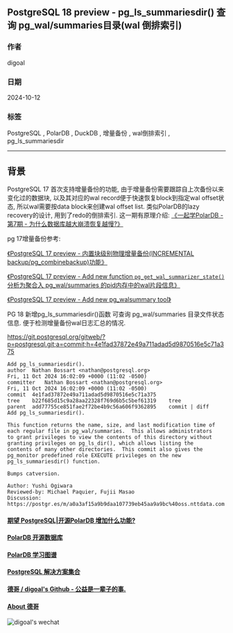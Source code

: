 ## PostgreSQL 18 preview - pg_ls_summariesdir() 查询 pg_wal/summaries目录(wal 倒排索引)  
                                                                      
### 作者                                          
digoal                                          
                                                 
### 日期                                               
2024-10-12                                          
                                              
### 标签                                            
PostgreSQL , PolarDB , DuckDB , 增量备份 , wal倒排索引 , pg_ls_summariesdir               
                                                                     
----                                              
                                                            
## 背景     
PostgreSQL 17 首次支持增量备份的功能, 由于增量备份需要跟踪自上次备份以来变化过的数据块, 以及其对应的wal record便于快速恢复block到指定wal offset状态, 所以wal需要按data block来创建wal offset list. 类似PolarDB的lazy recovery的设计, 用到了redo的倒排索引. 这一期有原理介绍: [《一起学PolarDB - 第7期 - 为什么数据库越大崩溃恢复越慢?》](../202112/20211230_04.md)    
  
pg 17增量备份参考:  
  
[《PostgreSQL 17 preview - 内置块级别物理增量备份(INCREMENTAL backup/pg_combinebackup)功能》](../202312/20231222_01.md)    
  
[《PostgreSQL 17 preview - Add new function `pg_get_wal_summarizer_state()` 分析为聚合入 pg_wal/summaries 的pid内存中的wal片段信息》](../202401/20240112_02.md)    
  
[《PostgreSQL 17 preview - Add new pg_walsummary tool》](../202401/20240112_01.md)    
  
  
PG 18 新增pg_ls_summariesdir()函数 可查询 pg_wal/summaries 目录文件状态信息. 便于检测增量备份wal日志汇总的情况.    
  
https://git.postgresql.org/gitweb/?p=postgresql.git;a=commit;h=4e1fad37872e49a711adad5d9870516e5c71a375  
```  
Add pg_ls_summariesdir().  
author	Nathan Bossart <nathan@postgresql.org>	  
Fri, 11 Oct 2024 16:02:09 +0000 (11:02 -0500)  
committer	Nathan Bossart <nathan@postgresql.org>	  
Fri, 11 Oct 2024 16:02:09 +0000 (11:02 -0500)  
commit	4e1fad37872e49a711adad5d9870516e5c71a375  
tree	b22f685d15c9a28aa22328f769d6b5c5bef61319	tree  
parent	add77755ce851fae2f72be4b9c56a606f9362895	commit | diff  
Add pg_ls_summariesdir().  
  
This function returns the name, size, and last modification time of  
each regular file in pg_wal/summaries.  This allows administrators  
to grant privileges to view the contents of this directory without  
granting privileges on pg_ls_dir(), which allows listing the  
contents of many other directories.  This commit also gives the  
pg_monitor predefined role EXECUTE privileges on the new  
pg_ls_summariesdir() function.  
  
Bumps catversion.  
  
Author: Yushi Ogiwara  
Reviewed-by: Michael Paquier, Fujii Masao  
Discussion: https://postgr.es/m/a0a3af15a9b9daa107739eb45aa9a9bc%40oss.nttdata.com  
```  
  
  
  
#### [期望 PostgreSQL|开源PolarDB 增加什么功能?](https://github.com/digoal/blog/issues/76 "269ac3d1c492e938c0191101c7238216")
  
  
#### [PolarDB 开源数据库](https://openpolardb.com/home "57258f76c37864c6e6d23383d05714ea")
  
  
#### [PolarDB 学习图谱](https://www.aliyun.com/database/openpolardb/activity "8642f60e04ed0c814bf9cb9677976bd4")
  
  
#### [PostgreSQL 解决方案集合](../201706/20170601_02.md "40cff096e9ed7122c512b35d8561d9c8")
  
  
#### [德哥 / digoal's Github - 公益是一辈子的事.](https://github.com/digoal/blog/blob/master/README.md "22709685feb7cab07d30f30387f0a9ae")
  
  
#### [About 德哥](https://github.com/digoal/blog/blob/master/me/readme.md "a37735981e7704886ffd590565582dd0")
  
  
![digoal's wechat](../pic/digoal_weixin.jpg "f7ad92eeba24523fd47a6e1a0e691b59")
  
